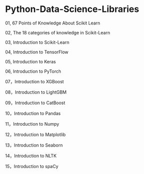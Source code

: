 # Python-Data-Science-Libraries

01, 67 Points of Knowledge About Scikit Learn

02, The 18 categories of knowledge in Scikit-Learn

03, Introduction to Scikit-Learn

04, Introduction to TensorFlow

05, Introduction to Keras

06, Introduction to PyTorch

07，Introduction to XGBoost

08，Introduction to LightGBM

09，Introduction to CatBoost

10，Introduction to Pandas

11，Introduction to Numpy

12，Introduction to Matplotlib

13，Introduction to Seaborn

14，Introduction to NLTK

15，Introduction to spaCy

